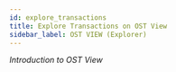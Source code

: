 ```yaml
---
id: explore_transactions
title: Explore Transactions on OST View
sidebar_label: OST VIEW (Explorer)
---
```


_Introduction to OST View_